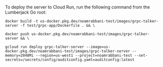 To deploy the server to Cloud Run, run the following command from the Lumberjack Go root:

```
docker build -t us-docker.pkg.dev/noamrabbani-test/images/grpc-talker-server -f test/grpc-app/Dockerfile . && \

docker push us-docker.pkg.dev/noamrabbani-test/images/grpc-talker-server && \

gcloud run deploy grpc-talker-server --image=us-docker.pkg.dev/noamrabbani-test/images/grpc-talker-server --memory=2048Mi --region=us-west1 --project=noamrabbani-test --set-secrets=/secrets/config/auditconfig.yaml=auditconfig:latest
```